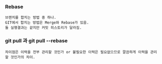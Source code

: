 ### Rebase

    브랜치를 합치는 방법 중 하나.
    GIT에서 합치는 방법은 Merge와 Rebase가 있음.
    둘 실행결과는 같지만 커밋 히스토리가 달라짐.

### git pull 과 git pull --rebase

    차이점은 이력을 전부 관리할 것인가 or 불필요한 이력은 필요없으므로 깔끔하게 이력을 관리할 것인가의 차이.
